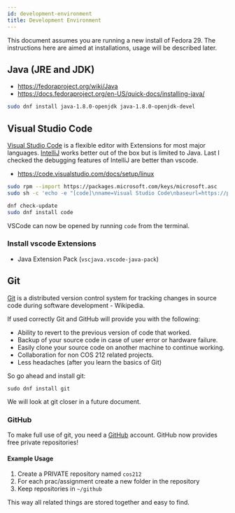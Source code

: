 ```yaml
---
id: development-environment
title: Development Environment
---
```


This document assumes you are running a new install of Fedora 29.
The instructions here are aimed at installations, usage will be described later.

## Java (JRE and JDK)
- https://fedoraproject.org/wiki/Java
- https://docs.fedoraproject.org/en-US/quick-docs/installing-java/

```sh
sudo dnf install java-1.8.0-openjdk java-1.8.0-openjdk-devel
```

## Visual Studio Code
[Visual Studio Code](https://code.visualstudio.com/) is a flexible editor with Extensions for most major languages.
[IntelliJ](https://www.jetbrains.com/idea/) works better out of the box but is limited to Java. Last I checked the debugging features
of IntelliJ are better than vscode.

- https://code.visualstudio.com/docs/setup/linux

```sh
sudo rpm --import https://packages.microsoft.com/keys/microsoft.asc
sudo sh -c 'echo -e "[code]\nname=Visual Studio Code\nbaseurl=https://packages.microsoft.com/yumrepos/vscode\nenabled=1\ngpgcheck=1\ngpgkey=https://packages.microsoft.com/keys/microsoft.asc" > /etc/yum.repos.d/vscode.repo'

dnf check-update
sudo dnf install code
```

VSCode can now be opened by running `code` from the terminal.

### Install vscode Extensions
- Java Extension Pack (`vscjava.vscode-java-pack`)

## Git
[Git](https://en.wikipedia.org/wiki/Git) is a distributed version control system for tracking changes in source code during software development - Wikipedia.

If used correctly Git and GitHub will provide you with the following:
- Ability to revert to the previous version of code that worked.
- Backup of your source code in case of user error or hardware failure.
- Easily clone your source code on another machine to continue working.
- Collaboration for non COS 212 related projects.
- Less headaches (after you learn the basics of Git)

So go ahead and install git:
```
sudo dnf install git
```

We will look at git closer in a future document.

### GitHub
To make full use of git, you need a [GitHub](https://github.com/) account.
GitHub now provides free private repositories!

#### Example Usage
1. Create a PRIVATE repository named `cos212`
2. For each prac/assignment create a new folder in the repository
3. Keep repositories in `~/github`

This way all related things are stored together and easy to find.

### 